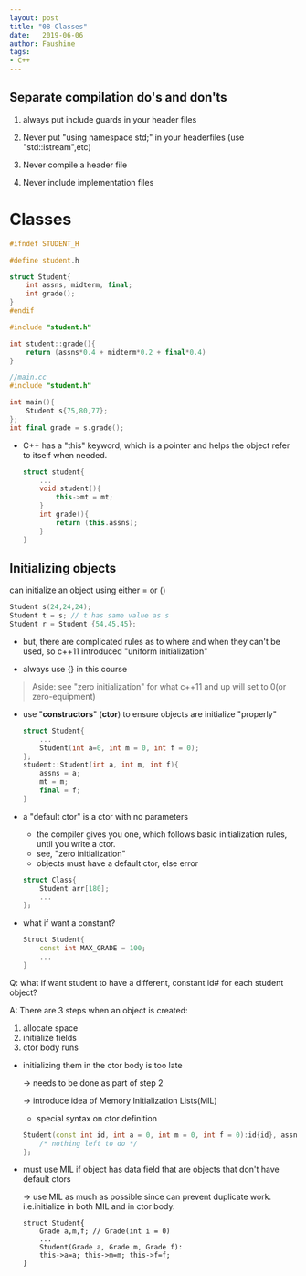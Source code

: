 ```yaml
---
layout: post
title: "08-Classes"
date:   2019-06-06
author: Faushine
tags: 
- C++
---
```


## Separate compilation do's and don'ts

1) always put include guards in your header files
   
2) Never put "using namespace std;" in your headerfiles (use "std::istream",etc)
   
3) Never compile a header file
   
4) Never include implementation files

# Classes

```c++
#ifndef STUDENT_H

#define student.h

struct Student{
    int assns, midterm, final;
    int grade();
}
#endif
```

```c++
#include "student.h"

int student::grade(){
    return (assns*0.4 + midterm*0.2 + final*0.4)
}
```

```c++
//main.cc
#include "student.h"

int main(){
    Student s{75,80,77};
};
int final grade = s.grade();
```

- C++ has a "this" keyword, which is a pointer and helps the object refer to itself when needed.

    ```c++
    struct student{
        ...
        void student(){
            this->mt = mt;
        }
        int grade(){
            return (this.assns);
        }
    }
    ```

## Initializing objects

can initialize an object using either = or ()

```c++
Student s(24,24,24);
Student t = s; // t has same value as s
Student r = Student {54,45,45};
```

- but, there are complicated rules as to where and when they can't be used, so c++11 introduced "uniform initialization"

- always use {} in this course

> Aside: see "zero initialization" for what c++11 and up will set to 0(or zero-equipment)

- use "**constructors**" (**ctor**) to ensure objects are initialize "properly"

    ```c++
    struct Student{
        ...
        Student(int a=0, int m = 0, int f = 0);
    };
    student::Student(int a, int m, int f){
        assns = a;
        mt = m;
        final = f;
    }
    ```

- a "default ctor" is a ctor with no parameters
    - the compiler gives you one, which follows basic initialization rules, until you write a ctor.
    - see, "zero initialization"
    - objects must have a default ctor, else error
    ```c++
    struct Class{
        Student arr[180];
        ...
    };
    ```

- what if want a constant?

    ```c++
    Struct Student{
        const int MAX_GRADE = 100;
        ...
    }
    ```

Q: what if want student to have a different, constant id# for each student object?

A: There are 3 steps when an object is created:

1. allocate space
2. initialize fields
3. ctor body runs

- initializing them in the ctor body is too late 

    &rarr; needs to be done as part of step 2
    
    &rarr; introduce idea of Memory Initialization Lists(MIL)

    - special syntax on ctor definition

    ```c++
    Student(const int id, int a = 0, int m = 0, int f = 0):id{id}, assns{a}, int {m}, final{f}{
        /* nothing left to do */
    };
    ```

- must use MIL if object has data field that are objects that don't have default ctors
    
    &rarr; use MIL as much as possible since can prevent duplicate work. i.e.initialize in both MIL and in ctor body.

    ```
    struct Student{
        Grade a,m,f; // Grade(int i = 0)
        ...
        Student(Grade a, Grade m, Grade f): 
        this->a=a; this->m=m; this->f=f; 
    }
    ```

